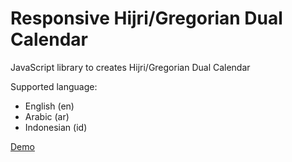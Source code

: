 # Responsive Hijri/Gregorian Dual Calendar

JavaScript library to creates Hijri/Gregorian Dual Calendar

Supported language:
- English (en)
- Arabic (ar)
- Indonesian (id)

[Demo](https://zulns.github.io/Calendar.js)
